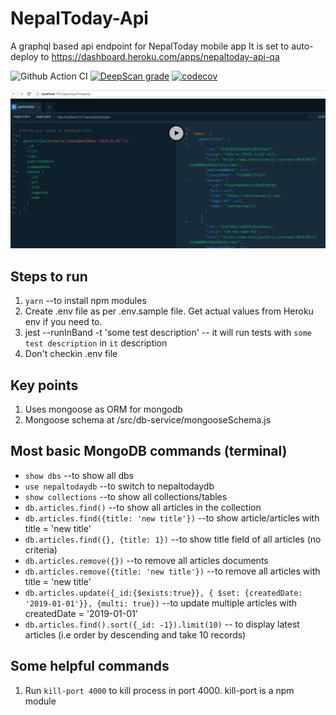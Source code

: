 # NepalToday-Api

A graphql based api endpoint for NepalToday mobile app
It is set to auto-deploy to https://dashboard.heroku.com/apps/nepaltoday-api-qa

![Github Action CI](https://github.com/siristechnology/nepaltoday-api/workflows/Node%20CI/badge.svg)
[![DeepScan grade](https://deepscan.io/api/teams/5348/projects/7147/branches/66890/badge/grade.svg)](https://deepscan.io/dashboard#view=project&tid=5348&pid=7147&bid=66890)
[![codecov](https://codecov.io/gh/siristechnology/nepaltoday-api/branch/master/graph/badge.svg)](https://codecov.io/gh/siristechnology/nepaltoday-api)

![alt text](/assets/images/graphql-interface.png)

## Steps to run
1. `yarn` --to install npm modules
2. Create .env file as per .env.sample file. Get actual values from Heroku env if you need to.
3. jest --runInBand -t 'some test description' -- it will run tests with `some test description` in `it` description
4. Don't checkin .env file

## Key points
1. Uses mongoose as ORM for mongodb
2. Mongoose schema at /src/db-service/mongooseSchema.js

## Most basic MongoDB commands (terminal)
- `show dbs` --to show all dbs
- `use nepaltodaydb` --to switch to nepaltodaydb
- `show collections` --to show all collections/tables
- `db.articles.find()` --to show all articles in the collection
- `db.articles.find({title: 'new title'})` --to show article/articles with title = 'new title'
- `db.articles.find({}, {title: 1})` --to show title field of all articles (no criteria)
- `db.articles.remove({})` --to remove all articles documents
- `db.articles.remove({title: 'new title'})` --to remove all articles with title = 'new title'
- `db.articles.update({_id:{$exists:true}}, { $set: {createdDate: '2019-01-01'}}, {multi: true})` --to update multiple articles with createdDate = '2019-01-01'
- `db.articles.find().sort({_id: -1}).limit(10)` -- to display latest articles (i.e order by descending and take 10 records)

## Some helpful commands
1. Run `kill-port 4000` to kill process in port 4000. kill-port is a npm module
